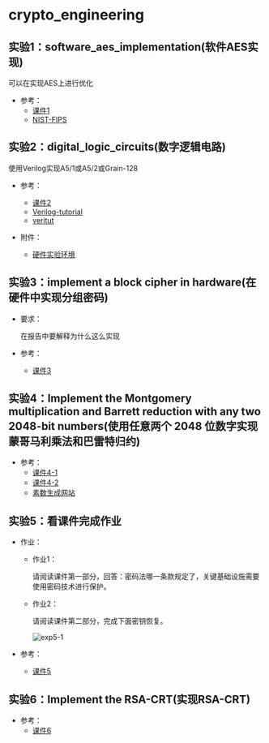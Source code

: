 # crypto_engineering

## 实验1：software_aes_implementation(软件AES实现)

可以在实现AES上进行优化

- 参考：
  - [课件1](http://other-file.blackh1.top/%E5%AF%86%E7%A0%81%E5%B7%A5%E7%A8%8B/exp1.pdf)
  - [NIST-FIPS](http://other-file.blackh1.top/%E5%AF%86%E7%A0%81%E5%B7%A5%E7%A8%8B/NIST.FIPS.197.pdf)

## 实验2：digital_logic_circuits(数字逻辑电路)

使用Verilog实现A5/1或A5/2或Grain-128

- 参考：
  - [课件2](http://other-file.blackh1.top/%E5%AF%86%E7%A0%81%E5%B7%A5%E7%A8%8B/exp2.pdf)
  - [Verilog-tutorial](https://www.chipverify.com/verilog/verilog-tutorial)
  - [veritut](http://www.asic-world.com/verilog/veritut.html)

- 附件：
  - [硬件实验环境](http://other-file.blackh1.top/%E5%AF%86%E7%A0%81%E5%B7%A5%E7%A8%8B/%E7%A1%AC%E4%BB%B6%E5%AE%9E%E9%AA%8C%E7%8E%AF%E5%A2%83.rar)

## 实验3：implement a block cipher in hardware(在硬件中实现分组密码)

- 要求：

  在报告中要解释为什么这么实现

- 参考：

  - [课件3](http://other-file.blackh1.top/%E5%AF%86%E7%A0%81%E5%B7%A5%E7%A8%8B/exp3.pdf)

## 实验4：Implement the Montgomery multiplication and Barrett reduction with any two 2048-bit numbers(使用任意两个 2048 位数字实现蒙哥马利乘法和巴雷特归约)

- 参考：
  - [课件4-1](http://other-file.blackh1.top/%E5%AF%86%E7%A0%81%E5%B7%A5%E7%A8%8B/exp4-1.pdf)
  - [课件4-2](http://other-file.blackh1.top/%E5%AF%86%E7%A0%81%E5%B7%A5%E7%A8%8B/exp4-2.pdf)
  - [素数生成网站](https://asecuritysite.com/encryption/random3)

## 实验5：看课件完成作业

- 作业：

  - 作业1：

    请阅读课件第一部分，回答：密码法哪一条款规定了，关键基础设施需要使用密码技术进行保护。

  - 作业2：

    请阅读课件第二部分，完成下面密钥恢复。

    ![exp5-1](http://other-file.blackh1.top/%E5%AF%86%E7%A0%81%E5%B7%A5%E7%A8%8B/exp5-1.png)

- 参考：

  - [课件5](http://other-file.blackh1.top/%E5%AF%86%E7%A0%81%E5%B7%A5%E7%A8%8B/exp5.pdf)

## 实验6：Implement the RSA-CRT(实现RSA-CRT)

- 参考：
  - [课件6](http://other-file.blackh1.top/%E5%AF%86%E7%A0%81%E5%B7%A5%E7%A8%8B/exp6.pdf)
